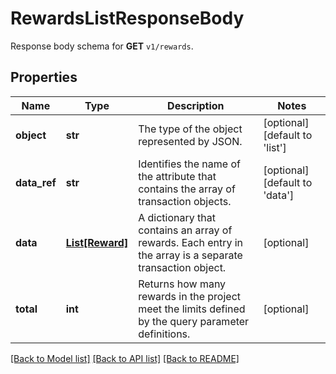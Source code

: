 # RewardsListResponseBody

Response body schema for **GET** `v1/rewards`.

## Properties
Name | Type | Description | Notes
------------ | ------------- | ------------- | -------------
**object** | **str** | The type of the object represented by JSON. | [optional] [default to 'list']
**data_ref** | **str** | Identifies the name of the attribute that contains the array of transaction objects. | [optional] [default to 'data']
**data** | [**List[Reward]**](Reward.md) | A dictionary that contains an array of rewards. Each entry in the array is a separate transaction object. | [optional] 
**total** | **int** | Returns how many rewards in the project meet the limits defined by the query parameter definitions. | [optional] 

[[Back to Model list]](../README.md#documentation-for-models) [[Back to API list]](../README.md#documentation-for-api-endpoints) [[Back to README]](../README.md)


